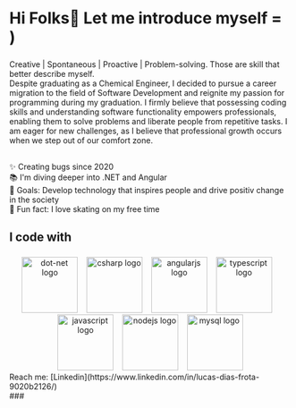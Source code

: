<h1 align="left">Hi Folks👋 Let me introduce myself = )</h1>

###

<p align="left">Creative | Spontaneous | Proactive | Problem-solving. Those are skill that better describe myself. <br>Despite graduating as a Chemical Engineer, I decided to pursue a career migration to the field of Software Development and reignite my passion for programming during my graduation. I firmly believe that possessing coding skills and understanding software functionality empowers professionals, enabling them to solve problems and liberate people from repetitive tasks. I am eager for new challenges, as I believe that professional growth occurs when we step out of our comfort zone.</p>

###

<h2 align="left"></h2>

###

<p align="left">✨ Creating bugs since 2020<br>📚 I'm diving deeper into .NET and Angular <br>🎯 Goals:  Develop technology that inspires people and drive positiv change in the society<br>🎲 Fun fact: I love skating on my free time</p>

###

<h2 align="left">I code with</h2>

###

<div align="center">
  <img src="https://cdn.jsdelivr.net/gh/devicons/devicon/icons/dot-net/dot-net-original.svg" width="100" alt="dot-net logo"  />
   &nbsp;&nbsp;
  <img src="https://cdn.jsdelivr.net/gh/devicons/devicon/icons/csharp/csharp-original.svg" width="100" alt="csharp logo"  />
   &nbsp;&nbsp;
  <img src="https://cdn.jsdelivr.net/gh/devicons/devicon/icons/angularjs/angularjs-original.svg" width="100" alt="angularjs logo"  />
   &nbsp;&nbsp;
  <img src="https://cdn.jsdelivr.net/gh/devicons/devicon/icons/typescript/typescript-original.svg" width="100" alt="typescript logo"  />
   &nbsp;&nbsp;
  <img src="https://cdn.jsdelivr.net/gh/devicons/devicon/icons/javascript/javascript-original.svg" width="100" alt="javascript logo"  />
   &nbsp;&nbsp;
  <img src="https://cdn.jsdelivr.net/gh/devicons/devicon/icons/nodejs/nodejs-original.svg" width="100" alt="nodejs logo"  />
   &nbsp;&nbsp;
  <img src="https://cdn.jsdelivr.net/gh/devicons/devicon/icons/mysql/mysql-original.svg" width="100" alt="mysql logo"  />
</div>

<div>Reach me: [Linkedin](https://www.linkedin.com/in/lucas-dias-frota-9020b2126/)</div>
###
